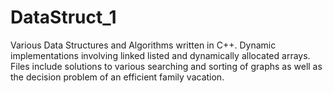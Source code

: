 DataStruct_1
============

Various Data Structures and Algorithms written in C++. Dynamic implementations involving linked listed and dynamically
allocated arrays. Files include solutions to various searching and sorting of graphs as well as the decision problem 
of an efficient family vacation. 
